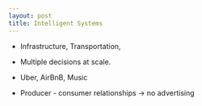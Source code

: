 ```yaml
---
layout: post
title: Intelligent Systems
---
```



- Infrastructure, Transportation,

- Multiple decisions at scale.

- Uber, AirBnB, Music

- Producer - consumer relationships $\rightarrow$ no advertising 